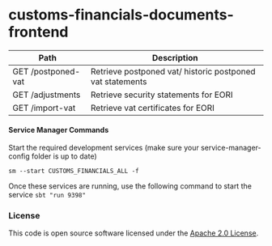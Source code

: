 
# customs-financials-documents-frontend

| Path                                                                   | Description                                                                                       |
| ---------------------------------------------------------------------  | ------------------------------------------------------------------------------------------------- |
| GET  /postponed-vat                                                    | Retrieve postponed vat/ historic postponed vat statements                                                |                
| GET  /adjustments                                                      | Retrieve security statements for EORI                                                          |                
| GET  /import-vat                                                       | Retrieve vat certificates for EORI                                                          |                


#### Service Manager Commands

Start the required development services (make sure your service-manager-config folder is up to date)

    sm --start CUSTOMS_FINANCIALS_ALL -f

Once these services are running, use the following command to start the service `sbt "run 9398"`
    
### License

This code is open source software licensed under the [Apache 2.0 License]("http://www.apache.org/licenses/LICENSE-2.0.html").